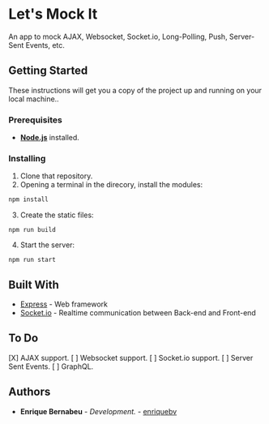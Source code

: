 # Let's Mock It

An app to mock AJAX, Websocket, Socket.io, Long-Polling, Push, Server-Sent Events, etc.

## Getting Started

These instructions will get you a copy of the project up and running on your local machine..

### Prerequisites

* **[Node.js](https://nodejs.org/)** installed.

### Installing

1. Clone that repository.
2. Opening a terminal in the direcory, install the modules:
```bash
npm install
```
3. Create the static files:
```
npm run build
```
4. Start the server:
```
npm run start
```
## Built With

* [Express](https://expressjs.com/) - Web framework
* [Socket.io](https://socket.io/) - Realtime communication between Back-end and Front-end

## To Do
[X] AJAX support.
[ ] Websocket support.
[ ] Socket.io support.
[ ] Server Sent Events.
[ ] GraphQL.

## Authors

* **Enrique Bernabeu** - *Development.* - [enriquebv](https://github.com/enriquebv)